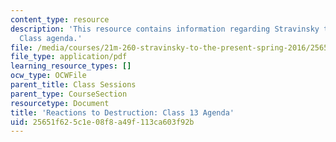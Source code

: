 ```yaml
---
content_type: resource
description: 'This resource contains information regarding Stravinsky to the present:
  Class agenda.'
file: /media/courses/21m-260-stravinsky-to-the-present-spring-2016/25651f625c1e08f8a49f113ca603f92b_MIT21M_260S16_class13.pdf
file_type: application/pdf
learning_resource_types: []
ocw_type: OCWFile
parent_title: Class Sessions
parent_type: CourseSection
resourcetype: Document
title: 'Reactions to Destruction: Class 13 Agenda'
uid: 25651f62-5c1e-08f8-a49f-113ca603f92b
---
```

